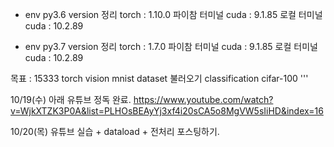 * env py3.6 version 정리
    torch : 1.10.0
    파이참 터미널 cuda : 9.1.85
    로컬 터미널 cuda : 10.2.89

* env py3.7 version 정리
    torch : 1.7.0
    파이참 터미널 cuda : 9.1.85
    로컬 터미널 cuda : 10.2.89
    
목표 : 15333
torch vision mnist dataset 불러오기
classification cifar-100
'''

10/19(수) 아래 유튜브 정독 완료.
https://www.youtube.com/watch?v=WjkXTZK3P0A&list=PLHOsBEAyYj3xf4i20sCA5o8MgVW5sIiHD&index=16

10/20(목) 유튜브 실습 + dataload + 전처리 포스팅하기.